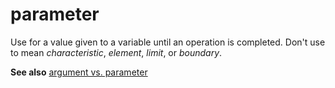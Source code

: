# parameter

Use for a value given to a variable until an operation is completed. Don't use to mean *characteristic*, *element*, *limit*, or *boundary*.

**See also** [argument vs. parameter](/style-guide/a-z-word-list-term-collections/a/argument-vs-parameter)
